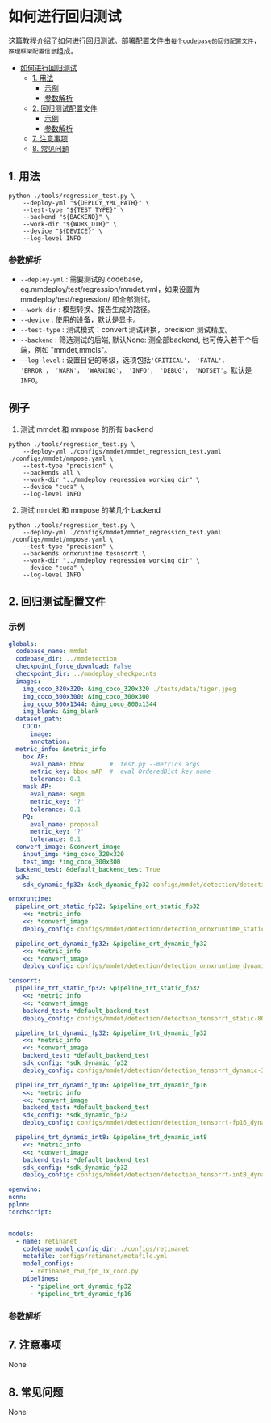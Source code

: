 # 如何进行回归测试

<!-- -->
这篇教程介绍了如何进行回归测试。部署配置文件由`每个codebase的回归配置文件`，`推理框架配置信息`组成。

<!-- TOC -->

- [如何进行回归测试](#如何进行回归测试)
    - [1. 用法](#1-用法)
        - [示例](#示例)
        - [参数解析](#示例)
    - [2. 回归测试配置文件](#2-回归测试配置文件)
        - [示例](#示例)
        - [参数解析](#示例)
    - [7. 注意事项](#7-注意事项)
    - [8. 常见问题](#8-常见问题)

<!-- TOC -->

## 1. 用法

```shell
python ./tools/regression_test.py \
    --deploy-yml "${DEPLOY_YML_PATH}" \
    --test-type "${TEST_TYPE}" \
    --backend "${BACKEND}" \
    --work-dir "${WORK_DIR}" \
    --device "${DEVICE}" \
    --log-level INFO
```

### 参数解析

- `--deploy-yml` : 需要测试的 codebase，eg.mmdeploy/test/regression/mmdet.yml，如果设置为 mmdeploy/test/regression/ 即全部测试。
- `--work-dir` : 模型转换、报告生成的路径。
- `--device` : 使用的设备，默认是显卡。
- `--test-type` : 测试模式：convert 测试转换，precision 测试精度。
- `--backend` : 筛选测试的后端, 默认None: 测全部backend, 也可传入若干个后端，例如 "mmdet,mmcls"。
- `--log-level` : 设置日记的等级，选项包括`'CRITICAL'， 'FATAL'， 'ERROR'， 'WARN'， 'WARNING'， 'INFO'， 'DEBUG'， 'NOTSET'`。默认是`INFO`。

## 例子

1. 测试 mmdet 和 mmpose 的所有 backend

```shell
python ./tools/regression_test.py \
    --deploy-yml ./configs/mmdet/mmdet_regression_test.yaml ./configs/mmdet/mmpose.yaml \
    --test-type "precision" \
    --backends all \
    --work-dir "../mmdeploy_regression_working_dir" \
    --device "cuda" \
    --log-level INFO
```

2. 测试 mmdet 和 mmpose 的某几个 backend

```shell
python ./tools/regression_test.py \
    --deploy-yml ./configs/mmdet/mmdet_regression_test.yaml ./configs/mmdet/mmpose.yaml \
    --test-type "precision" \
    --backends onnxruntime tesnsorrt \
    --work-dir "../mmdeploy_regression_working_dir" \
    --device "cuda" \
    --log-level INFO
```

## 2. 回归测试配置文件

### 示例

```yaml
globals:
  codebase_name: mmdet
  codebase_dir: ../mmdetection
  checkpoint_force_download: False
  checkpoint_dir: ../mmdeploy_checkpoints
  images:
    img_coco_320x320: &img_coco_320x320 ./tests/data/tiger.jpeg
    img_coco_300x300: &img_coco_300x300
    img_coco_800x1344: &img_coco_800x1344
    img_blank: &img_blank
  dataset_path:
    COCO:
      image:
      annotation:
  metric_info: &metric_info
    box AP:
      eval_name: bbox       #  test.py --metrics args
      metric_key: bbox_mAP  #  eval OrderedDict key name
      tolerance: 0.1
    mask AP:
      eval_name: segm
      metric_key: '?'
      tolerance: 0.1
    PQ:
      eval_name: proposal
      metric_key: '?'
      tolerance: 0.1
  convert_image: &convert_image
    input_img: *img_coco_320x320
    test_img: *img_coco_300x300
  backend_test: &default_backend_test True
  sdk:
    sdk_dynamic_fp32: &sdk_dynamic_fp32 configs/mmdet/detection/detection_sdk_dynamic.py

onnxruntime:
  pipeline_ort_static_fp32: &pipeline_ort_static_fp32
    <<: *metric_info
    <<: *convert_image
    deploy_config: configs/mmdet/detection/detection_onnxruntime_static.py

  pipeline_ort_dynamic_fp32: &pipeline_ort_dynamic_fp32
    <<: *metric_info
    <<: *convert_image
    deploy_config: configs/mmdet/detection/detection_onnxruntime_dynamic.py

tensorrt:
  pipeline_trt_static_fp32: &pipeline_trt_static_fp32
    <<: *metric_info
    <<: *convert_image
    backend_test: *default_backend_test
    deploy_config: configs/mmdet/detection/detection_tensorrt_static-800x1344.py

  pipeline_trt_dynamic_fp32: &pipeline_trt_dynamic_fp32
    <<: *metric_info
    <<: *convert_image
    backend_test: *default_backend_test
    sdk_config: *sdk_dynamic_fp32
    deploy_config: configs/mmdet/detection/detection_tensorrt_dynamic-320x320-1344x1344.py

  pipeline_trt_dynamic_fp16: &pipeline_trt_dynamic_fp16
    <<: *metric_info
    <<: *convert_image
    backend_test: *default_backend_test
    sdk_config: *sdk_dynamic_fp32
    deploy_config: configs/mmdet/detection/detection_tensorrt-fp16_dynamic-320x320-1344x1344.py

  pipeline_trt_dynamic_int8: &pipeline_trt_dynamic_int8
    <<: *metric_info
    <<: *convert_image
    backend_test: *default_backend_test
    sdk_config: *sdk_dynamic_fp32
    deploy_config: configs/mmdet/detection/detection_tensorrt-int8_dynamic-300x300-512x512.py

openvino:
ncnn:
pplnn:
torchscript:


models:
  - name: retinanet
    codebase_model_config_dir: ./configs/retinanet
    metafile: configs/retinanet/metafile.yml
    model_configs:
      - retinanet_r50_fpn_1x_coco.py
    pipelines:
      - *pipeline_ort_dynamic_fp32
      - *pipeline_trt_dynamic_fp16
```

### 参数解析

## 7. 注意事项

None

## 8. 常见问题

None
